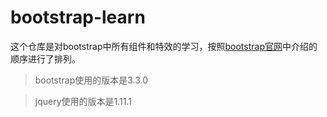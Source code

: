 bootstrap-learn
===============

这个仓库是对bootstrap中所有组件和特效的学习，按照[bootstrap官网](http://v3.bootcss.com/getting-started/)中介绍的顺序进行了排列。
> bootstrap使用的版本是3.3.0

> jquery使用的版本是1.11.1


